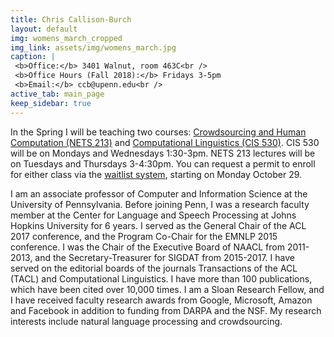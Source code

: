 ```yaml
---
title: Chris Callison-Burch
layout: default
img: womens_march_cropped
img_link: assets/img/womens_march.jpg
caption: |
 <b>Office:</b> 3401 Walnut, room 463C<br />
 <b>Office Hours (Fall 2018):</b> Fridays 3-5pm 
 <b>Email:</b> ccb@upenn.edu<br />
active_tab: main_page 
keep_sidebar: true 
---
```


<div class="alert alert-info">
In the Spring I will be teaching two courses: <a href="http://crowdsourcing-class.org">Crowdsourcing and Human Computation (NETS 213)</a> and <a href="http://computational-linguistics-class.org">Computational Linguistics (CIS 530)</a>.  CIS 530 will be on Mondays and Wednesdays 1:30-3pm.  NETS 213 lectures will be on Tuesdays and Thursdays 3-4:30pm.  You can request a permit to enroll for either class via the <a href="https://forms.cis.upenn.edu/waitlist/index.php">waitlist system</a>, starting on Monday October 29.
</div>


I am an associate professor of Computer and Information Science at the University of Pennsylvania.  Before joining Penn, I was a research faculty member at the Center for Language and Speech Processing at Johns Hopkins University for 6 years. I served as the General Chair of the ACL 2017 conference, and the Program Co-Chair for the EMNLP 2015 conference. I was the Chair of the Executive Board of NAACL from 2011-2013, and the Secretary-Treasurer for SIGDAT from 2015-2017.  I have served on the editorial boards of the journals Transactions of the ACL (TACL) and Computational Linguistics.   I have more than 100 publications, which have been cited over 10,000 times.  I am a Sloan Research Fellow, and I have received faculty research awards from Google, Microsoft, Amazon and Facebook in addition to funding from DARPA and the NSF.  My research interests include natural language processing and crowdsourcing. 

